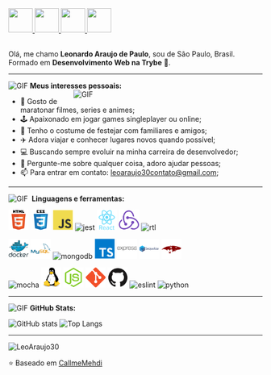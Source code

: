 <a href="https://github.com/LeoAraujo30" target="_blank">
  <img src="https://cdn.iconscout.com/icon/free/png-256/github-108-438008.png" width="48px" height="48px">
</a>
<a href="https://www.linkedin.com/in/leoaraujo30/" target="_blank">
  <img src="https://i.ibb.co/Kx2GSrT/linkedin.png" width="48px" height="48px">
</a>
<a href="https://www.instagram.com/leo_araujo30/" target="_blank">
  <img src="https://cdn.icon-icons.com/icons2/1211/PNG/512/1491579602-yumminkysocialmedia36_83067.png" width="48px" height="48px">
</a> 
<a href="https://www.facebook.com/profile.php?id=100007290915369" target="_blank">
  <img src="https://i.ibb.co/zmYNW4p/facebook.png" width="48px" height="48px">
</a>

<br />
<br />

Olá, me chamo **Leonardo Araujo de Paulo**, sou de São Paulo, Brasil. Formado em **Desenvolvimento Web na Trybe** 🚀. 

---

<!--
<img align="right" alt="GIF" src="https://i.pinimg.com/originals/e4/26/70/e426702edf874b181aced1e2fa5c6cde.gif" width="375px" />
<img align="right" alt="GIF" src="https://camo.githubusercontent.com/c1dcb74cc1c1835b1d716f5051499a2814c683c806b15f04b0eba492863703e9/68747470733a2f2f63646e2e6472696262626c652e636f6d2f75736572732f3733303730332f73637265656e73686f74732f363538313234332f6176656e746f2e676966" width="375px" />
-->

<img height="20" alt="GIF" src="https://github.com/joaopauloaramuni/joaopauloaramuni/blob/main/img/soulgem.gif?raw=true"/> **Meus interesses pessoais:**
<img align="right" alt="GIF" src="https://i.pinimg.com/originals/e4/26/70/e426702edf874b181aced1e2fa5c6cde.gif" width="375px" />
- 🍿 Gosto de maratonar filmes, series e animes;
- 🕹️ Apaixonado em jogar games singleplayer ou online;
- 🎉 Tenho o costume de festejar com familiares e amigos;
- ✈️ Adora viajar e conhecer lugares novos quando possível;
- 💻 Buscando sempre evoluir na minha carreira de desenvolvedor;
- 💬 Pergunte-me sobre qualquer coisa, adoro ajudar pessoas;
- 📫 Para entrar em contato: leoaraujo30contato@gmail.com;

---

<img height="20" alt="GIF" src="https://github.com/joaopauloaramuni/joaopauloaramuni/blob/main/img/skills.gif?raw=true"/>&nbsp; **Linguagens e ferramentas:**
<p align="left">
  <img src="https://raw.githubusercontent.com/devicons/devicon/master/icons/html5/html5-original-wordmark.svg" alt="html5" width="40" height="40"/> 
  <img src="https://raw.githubusercontent.com/devicons/devicon/master/icons/css3/css3-original-wordmark.svg" alt="css3" width="40" height="40"/> 
  <img src="https://raw.githubusercontent.com/devicons/devicon/master/icons/javascript/javascript-original.svg" alt="javascript" width="40" height="40"/>
  <img src="https://cdn.jsdelivr.net/gh/devicons/devicon/icons/jest/jest-plain.svg" alt="jest" width="40" height="40" />
  <img src="https://raw.githubusercontent.com/devicons/devicon/master/icons/react/react-original-wordmark.svg" alt="react" width="40" height="40"/> 
  <img src="https://raw.githubusercontent.com/devicons/devicon/master/icons/redux/redux-original.svg" alt="redux" width="40" height="40"/>
  <img src="https://camo.githubusercontent.com/aa85cea585880ae694b4fe8dde116d092b8907d6351c71fcd76f00f7586fad72/68747470733a2f2f74657374696e672d6c6962726172792e636f6d2f696d672f6f63746f7075732d313238783132382e706e67" alt="rtl" width="40" height="40"/>
</p>
<p align="left">
  <img src="https://raw.githubusercontent.com/devicons/devicon/master/icons/docker/docker-original-wordmark.svg" alt="docker" width="40" height="40"/> 
  <img src="https://raw.githubusercontent.com/devicons/devicon/master/icons/mysql/mysql-original-wordmark.svg" alt="mysql" width="40" height="40"/> 
  <img src="https://cdn.jsdelivr.net/gh/devicons/devicon/icons/mongodb/mongodb-plain-wordmark.svg" alt="mongodb" width="40" height="40"/> 
  <img src="https://raw.githubusercontent.com/devicons/devicon/master/icons/typescript/typescript-original.svg" alt="typescript" width="40" height="40"/> 
  <img src="https://raw.githubusercontent.com/devicons/devicon/master/icons/express/express-original-wordmark.svg" alt="express" width="40" height="40"/>
  <img src="https://raw.githubusercontent.com/devicons/devicon/master/icons/sequelize/sequelize-original-wordmark.svg" alt="sequelize" width="40" height="40"/>
  <img src="https://raw.githubusercontent.com/github/explore/80688e429a7d4ef2fca1e82350fe8e3517d3494d/topics/mongoose/mongoose.png" alt="mongoose" width="40" height="40" />
</p>
<p>
  <img src="https://cdn.jsdelivr.net/gh/devicons/devicon/icons/mocha/mocha-plain.svg" alt="mocha" width="40" height="40"/>
  <img src="https://raw.githubusercontent.com/devicons/devicon/master/icons/linux/linux-original.svg" alt="linux" width="40" height="40" />
  <img src="https://raw.githubusercontent.com/devicons/devicon/master/icons/nodejs/nodejs-original.svg" alt="nodejs" width="40" height="40" />
  <img src="https://raw.githubusercontent.com/devicons/devicon/master/icons/git/git-original.svg" alt="git" width="40" height="40"/> 
  <img src="https://raw.githubusercontent.com/devicons/devicon/master/icons/github/github-original.svg" alt="github" width="40" height="40"/> 
  <img src="https://camo.githubusercontent.com/8ba0fdaf8e9ed09666decdff3cd38f0aa840bb98b594872cbd14b90caef7069c/68747470733a2f2f7777772e766563746f726c6f676f2e7a6f6e652f6c6f676f732f65736c696e742f65736c696e742d69636f6e2e737667" alt="eslint" width="40" height="40" />
  <img src="https://cdn.jsdelivr.net/gh/devicons/devicon/icons/python/python-original-wordmark.svg" alt="python" width="40" height="40" />
</p>

---

<img height="20" alt="GIF" src="https://github.com/joaopauloaramuni/joaopauloaramuni/blob/main/img/graphic.gif?raw=true"/> **GitHub Stats:**
<div>
  <img alt="GitHub stats" width="451px" src="https://github-readme-stats.vercel.app/api?username=LeoAraujo30&theme=transparent&hide=contribs"/>
  <img alt="Top Langs" width="310px" src="https://github-readme-stats.vercel.app/api/top-langs/?username=LeoAraujo30&layout=compact&theme=transparent"/>
</div>

---

<p align="left"> <img src="https://komarev.com/ghpvc/?username=LeoAraujo30" alt="LeoAraujo30" /> </p>

⭐️ Baseado em [CallmeMehdi](https://github.com/CallmeMehdi)
